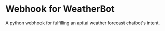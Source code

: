 # Webhook for WeatherBot
A python webhook for fulfilling an api.ai weather forecast chatbot's intent.

